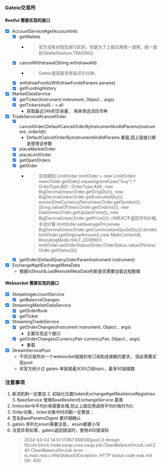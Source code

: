 ### Gateio交易所

#### Restful 需要实现的接口

- [x] AccountService#getAccountInfo
    - [x] getWallets
        - > 官方没有对钱包进行区别，但是为了上层应用统一调用，统一放到(WalletFeature.TRADING)
    - [x] cancelWithdrawal(String withdrawalId)
        - > Gateio提现取消有延迟10分钟，
    - [x] withdrawFunds(WithdrawFundsParams params)
    - [x] getFundingHistory
- [x] MarketDataService
    - [x] getTicker(Instrument instrument, Object... args)
    - [x] getTickers(null) - > all
      - 获取最近24h的交易量， 用来筛选活跃币种
- [x] TradeService#cancelOrder
    - [x] cancelOrder(DefaultCancelOrderByInstrumentAndIdParams(instrument, orderId))
      - DefaultCancelOrderByInstrumentAndIdParams 重载,因上层接口都是使用该参数
    - [x] placeMarketOrder
    - [x] placeLimitOrder
    - [x] getOpenOrders
    - [x] getOrder
        - > 实现细则
          > LimitOrder limitOrder = new LimitOrder(
          > mexcOrder.getSide().equalsIgnoreCase("buy") ? OrderType.BID : OrderType.ASK,
          > new BigDecimal(mexcOrder.getOrigQty()),
          > new BigDecimal(mexcOrder.getExecutedQty()),
          > extractOneCurrencyPairs(mexcOrder.getSymbol()),
          > String.valueOf(mexcOrder.getOrderId()),
          > new Date(mexcOrder.getUpdateTime()),
          > new BigDecimal(mexcOrder.getPrice()));
          > //MEXC不返回平均价格, 手动计算
          > limitOrder.setAveragePrice(new BigDecimal(mexcOrder.getCummulativeQuoteQty()).divide(
          limitOrder.getOriginalAmount(),new MathContext(8, RoundingMode.HALF_DOWN)));
          > limitOrder.setOrderStatus(Order.OrderStatus.valueOf(mexcOrder.getStatus()));
    - [x] getOrder(DefaultQueryOrderParamInstrument instrument)
- [x] Exchange#getExchangeMetaData
    - 根据isShouldLoadRemoteMetaData判断是否需要加载远程数据

#### Websocket 需要实现的接口

- [x] StreamingAccountService
    - [x] getBalanceChanges
- [x] StreamingMarketDataService
  - [x] getOrderBook
  - [x] getTicker
- [x] StreamingTradeService
  - [x] getOrderChanges(Instrument instrument, Object... args)
    - 主要实现这个接口
  - [x] getOrderChanges(CurrencyPair currencyPair, Object... args)
    - 重载
- [x] StreamServicePool
  - 不同交易所对一个websocket链接的有订阅和连接数的要求， 因此需要实现pool
  - 非官方统计过 gateio 单链接最大50订阅topic，最多50链接数
### 注意事项

1. 断流机制一定要加
    2. 初始化位置GateioExchange#getResilienceRegistries
    3. BaseService 使用BaseResilientExchangeService 基类
2. limitorder中平均价格需要处理,防止上层应用调用平均价格时为0;
3. Order对象，ticker对象中时间戳一定要放；
3. 签名BaseParamsDigest 要仔细确认
4. gateio 序列化enum需要注意， enum都要小写
5. 注意异常处理，gateio返回错误时，使用400错误码
   > 2024-03-04 14:51:17.967 ERROR[pool-3-thread-9]com.block.trade.swap.core.swap.job.CleanBalance1mJob.call:240 CleanBalance5mJob error
   si.mazi.rescu.HttpStatusIOException: HTTP status code was not OK: 400